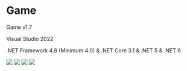 # Game
  <p>Game v1.7</p>
  <p>Visual Studio 2022</p>
  <p>.NET Framework 4.8 (Minimum 4.0) & .NET Core 3.1 & .NET 5 & .NET 6</p>
  <img src="https://raw.githubusercontent.com/Taiizor/Game/master/.screenshots/UI_1.png" />
  <img src="https://raw.githubusercontent.com/Taiizor/Game/master/.screenshots/UI_2.png" />
  <img src="https://raw.githubusercontent.com/Taiizor/Game/master/.screenshots/UI_3.png" />
  <img src="https://raw.githubusercontent.com/Taiizor/Game/master/.screenshots/UI_4.png" />